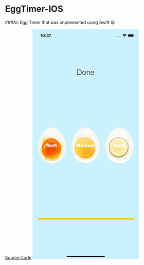 # EggTimer-IOS
###An Egg Timer that was implemented using Swift :smiley:

[Source Code](https://github.com/YazanAlmatar99/EggTimer-IOS/blob/master/EggTimer/ViewController.swift)
<img src="https://github.com/YazanAlmatar99/EggTimer-IOS/blob/master/ScreenShot.png" width="350">
